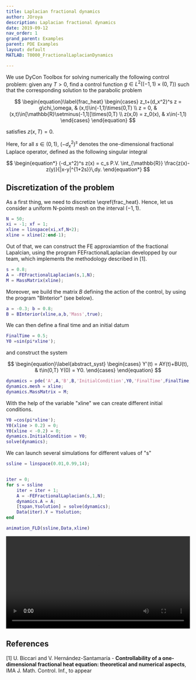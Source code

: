 ```yaml
---
title: Laplacian fractional dynamics
author: JOroya
description: Laplacian fractional dynamics
date: 2019-09-12
nav_order: 1
grand_parent: Examples
parent: PDE Examples
layout: default
MATLAB: T0000_FractionalLaplacianDynamics

---
```


We use DyCon Toolbox for solving numerically the following control problem: given any $T>0$, find a control function $g\in L^2( ( -1 , 1) \times (0,T))$ such that the corresponding solution to the parabolic problem


$$ \begin{equation}\label{frac_heat}   \begin{cases}       z_t+(d_x^2)^s z = g\chi_\omega, & (x,t)\in(-1,1)\times(0,T) \\       z = 0, & (x,t)\in[\mathbb{R}\setminus(-1,1)]\times(0,T) \\       z(x,0) = z_0(x), & x\in(-1,1)   \end{cases} \end{equation} $$


satisfies $z(x,T)=0$.


Here, for all $s\in(0,1)$, $(-d_x^2)^s$ denotes the one-dimensional fractional Laplace operator, defined as the following singular integral


$$ \begin{equation*}   (-d_x^2)^s z(x) = c_s P.V. \int_{\mathbb{R}}   \frac{z(x)-z(y)}{|x-y|^{1+2s}}\,dy. \end{equation*} $$

## Discretization of the problem


As a first thing, we need to discretize \eqref{frac_heat}. Hence, let us consider a uniform N-points mesh on the interval $(-1,1)$.

```matlab
N = 50;
xi = -1; xf = 1;
xline = linspace(xi,xf,N+2);
xline = xline(2:end-1);
```


Out of that, we can construct the FE approxiamtion of the fractional Lapalcian, using the program FEFractionalLaplacian developped by our team, which implements the methodology described in [1].

```matlab
s = 0.8;
A = -FEFractionalLaplacian(s,1,N);
M = MassMatrix(xline);
```


Moreover, we build the matrix $B$ defining the action of the control, by using the program "BInterior" (see below).

```matlab
a = -0.3; b = 0.8;
B = BInterior(xline,a,b,'Mass',true);
```


We can then define a final time and an initial datum

```matlab
FinalTime = 0.5;
Y0 =sin(pi*xline');
```


and construct the system


$$ \begin{equation}\label{abstract_syst}   \begin{cases}       Y'(t) = AY(t)+BU(t), & t\in(0,T)       Y(0) = Y0.   \end{cases} \end{equation} $$

```matlab
dynamics = pde('A',A,'B',B,'InitialCondition',Y0,'FinalTime',FinalTime,'Nt',100);
dynamics.mesh = xline;
dynamics.MassMatrix = M;
```
With the help of the variable "xline" we can create different initial conditions.
```matlab
Y0 =cos(pi*xline');
Y0(xline > 0.2) = 0;
Y0(xline < -0.2) = 0;
dynamics.InitialCondition = Y0;
solve(dynamics);
```
We can launch several simulations for different values of "s"
```matlab
ssline = linspace(0.01,0.99,14);


iter = 0;
for s = ssline
    iter = iter + 1;
    A = -FEFractionalLaplacian(s,1,N);
    dynamics.A = A;
    [tspan,Ysolution] = solve(dynamics);
    Data(iter).Y = Ysolution;
end
```

```matlab
animation_FLD(ssline,Data,xline)
```
<video controls="" width="100%" src="{{site.url}}{{site.baseurl}}/assets/imgs/PDE/T0000/FractionalLaplacianSeveralS.mp4"></video>

## References


[1] U. Biccari and V. Hernández-Santamaría - **Controllability     of a one-dimensional fractional heat equation: theoretical and     numerical aspects**, IMA J. Math. Control. Inf., to appear


